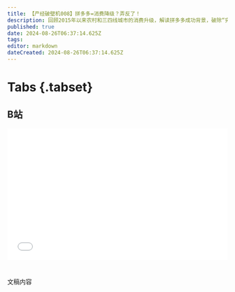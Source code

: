 ```yaml
---
title: 【产经破壁机008】拼多多=消费降级？弄反了！
description: 回顾2015年以来农村和三四线城市的消费升级，解读拼多多成功背景，破除“穷人消费降级”的说法。
published: true
date: 2024-08-26T06:37:14.625Z
tags: 
editor: markdown
dateCreated: 2024-08-26T06:37:14.625Z
---
```


# Tabs {.tabset}

## B站

<div style="position: relative; padding: 30% 45%;">
<iframe style="position: absolute; width: 100%; height: 100%; left: 0; top: 0;" src="//player.bilibili.com/player.html?&bvid=BV1Y3WpeMEhM&page=1&as_wide=1&high_quality=1&danmaku=1&autoplay=0" scrolling="no" border="0" frameborder="no" framespacing="0" allowfullscreen="true"></iframe>
</div>


#

文稿内容